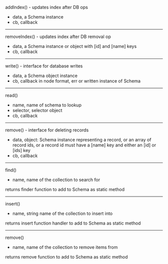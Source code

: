 addIndex() - updates index after DB ops

- data, a Schema instance
- cb, callback

****

removeIndex() - updates index after DB removal op

- data, a Schema instance or object with [id] and [name] keys
- cb, callback

****

write() - interface for database writes

- data, a Schema object instance
- cb, callback in node format, err or written instance of Schema

****

read()

- name, name of schema to lookup
- selector, selector object
- cb, callback

****

remove() - interface for deleting records

- data, object: Schema instance representing a record, or an array of record ids, or a record id
                must have a [name] key and either an [id] or [ids] key
- cb, callback

****

find()

- name, name of the collection to search for

returns finder function to add to Schema as static method

****

insert()

- name, string name of the collection to insert into

returns insert function handler to add to Schema as static method

****

remove()

- name, name of the collection to remove items from

returns remove function to add to Schema as static method